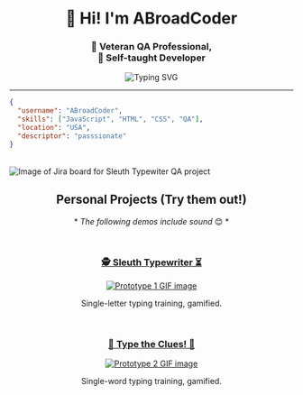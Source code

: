 <h1 align="center">👋 Hi! I'm ABroadCoder</h1>
<h3 align="center">📝 Veteran QA Professional,<br>🚀 Self-taught Developer</h3>

<p align="center">
  <img src="https://readme-typing-svg.herokuapp.com?font=Fira+Code&size=18&pause=1000&color=36BCF7&center=true&vCenter=true&width=435&lines=Thanks+for+stopping+by!;Building+smart+%26+fun+applications...;...and+learning+every+day!" alt="Typing SVG" />
</p>

---

```json
{
  "username": "ABroadCoder",
  "skills": ["JavaScript", "HTML", "CSS", "QA"],
  "location": "USA",
  "descriptor": "passsionate"
}
```

<br>

<img src="https://github.com/user-attachments/assets/b5908e3e-2888-484d-aede-b99a7a650baf" alt="Image of Jira board for Sleuth Typewiter QA project">

<h2 align="center">Personal Projects (Try them out!)</h2>

<p align="center">* <em>The following demos include sound</em> 😊 *</p>

<br>

<h3 align="center">
<a href="https://abroadcoder.github.io/typingGame-prototype1/">🕵️ Sleuth Typewriter ⏳</a>
</h3>

<p align="center">
  <a href="https://abroadcoder.github.io/typingGame-prototype1/">
  <img src="https://github.com/user-attachments/assets/339f8a74-2bd7-4900-857a-e4a84240f8d8" alt="Prototype 1 GIF image" />
  </a>
</p>

<p align="center">Single-letter typing training, gamified.</p>

<br>

<h3 align="center">
<a href="https://abroadcoder.github.io/typingGame-prototype2/">🔎 Type the Clues! 🔦</a>
</h3>

<p align="center">
  <a href="https://abroadcoder.github.io/typingGame-prototype2/">
  <img src="https://github.com/user-attachments/assets/6efaee20-443e-4107-8699-545907b8cff0" alt="Prototype 2 GIF image" />
  </a>
</p>

<p align="center">Single-word typing training, gamified.</p>




